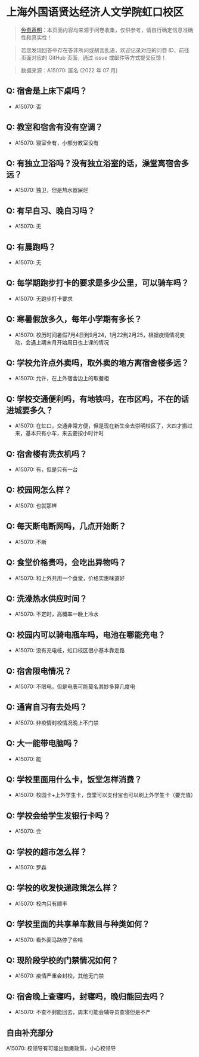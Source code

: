 # 上海外国语贤达经济人文学院虹口校区

> [免责声明](https://colleges.chat/#_3)：本页面内容均来源于问卷收集，仅供参考，请自行确定信息准确性和真实性！

> 若您发现回答中存在答非所问或胡言乱语，欢迎记录对应的问卷 ID，前往页面对应的 GitHub 页面，通过 issue 或邮件等方式提交反馈！

> 数据来源：A15070: 匿名 (2022 年 07 月)

## Q: 宿舍是上床下桌吗？

- A15070: 否

## Q: 教室和宿舍有没有空调？

- A15070: 寝室全有，小部分教室没有

## Q: 有独立卫浴吗？没有独立浴室的话，澡堂离宿舍多远？

- A15070: 独卫，但是热水器屎烂

## Q: 有早自习、晚自习吗？

- A15070: 无

## Q: 有晨跑吗？

- A15070: 无

## Q: 每学期跑步打卡的要求是多少公里，可以骑车吗？

- A15070: 无跑步打卡要求

## Q: 寒暑假放多久，每年小学期有多长？

- A15070: 校历时间暑假7月4日到9月24，1月22到2月25，根据疫情情况变动，会遇上期末月开始周日也上课的情况

## Q: 学校允许点外卖吗，取外卖的地方离宿舍楼多远？

- A15070: 允许，在上外宿舍边上的取餐柜

## Q: 学校交通便利吗，有地铁吗，在市区吗，不在的话进城要多久？

- A15070: 在虹口，交通非常方便，但是现在新生全去崇明校区了，大四才搬过来，基本只有小车，来去要按小时计时

## Q: 宿舍楼有洗衣机吗？

- A15070: 有，但是只有一台

## Q: 校园网怎么样？

- A15070: 也就那样

## Q: 每天断电断网吗，几点开始断？

- A15070: 不断

## Q: 食堂价格贵吗，会吃出异物吗？

- A15070: 和上外共用一个食堂，价格实惠味道好

## Q: 洗澡热水供应时间？

- A15070: 不定时，高概率一晚上冷水

## Q: 校园内可以骑电瓶车吗，电池在哪能充电？

- A15070: 没有充电桩，虹口校区很小基本靠走路

## Q: 宿舍限电情况？

- A15070: 不限电，但是电表可能莫名其妙多算几度电

## Q: 通宵自习有去处吗？

- A15070: 非疫情封校情况晚上不门禁

## Q: 大一能带电脑吗？

- A15070: 能

## Q: 学校里面用什么卡，饭堂怎样消费？

- A15070: 校园卡+上外学生卡，食堂可以支付宝也可以刷上外学生卡（要充值）

## Q: 学校会给学生发银行卡吗？

- A15070: 会

## Q: 学校的超市怎么样？

- A15070: 罗森

## Q: 学校的收发快递政策怎么样？

- A15070: 校内只有顺丰

## Q: 学校里面的共享单车数目与种类如何？

- A15070: 看外面马路停了些啥

## Q: 现阶段学校的门禁情况如何？

- A15070: 疫情严重会封校，其他无门禁

## Q: 宿舍晚上查寝吗，封寝吗，晚归能回去吗？

- A15070: 不查不封能回去，周末可能会辅导员查寝但是不严

## 自由补充部分

A15070: 校领导有可能出脑瘫政策，小心校领导
